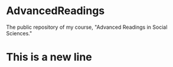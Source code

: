 # AdvancedReadings
The public repository of my course, "Advanced Readings in Social Sciences."
# This is a new line
